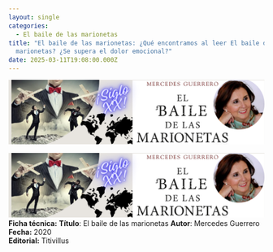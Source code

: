 ```yaml
---
layout: single
categories:
  - El baile de las marionetas
title: "El baile de las marionetas: ¿Qué encontramos al leer El baile de las
  marionetas? ¿Se supera el dolor emocional?"
date: 2025-03-11T19:08:00.000Z
---
```

![](/assets/img/banner.png "El  baile de las marionetas de                      Mercedes  Guerrero ") 

![](/assets/img/banner.png)
 **Ficha técnica:** 
**Título**: El baile de las marionetas
**Autor**: Mercedes Guerrero
**Fecha:** 2020\
**Editorial:** Titivillus
